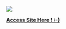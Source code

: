<img src = "https://i.ibb.co/YLjv8jX/Screen-Shot-2022-05-03-at-2-54-43-PM.png">

[**Access Site Here ! :-)**](https://test-2.giannarose.repl.co/)
